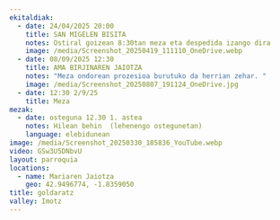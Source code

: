 ```yaml
---
ekitaldiak:
  - date: 24/04/2025 20:00
    title: SAN MIGELEN BISITA
    notes: Ostiral goizean 8:30tan meza eta despedida izango dira
    image: /media/Screenshot_20250419_111110_OneDrive.webp
  - date: 08/09/2025 12:30
    title: AMA BIRJINAREN JAIOTZA
    notes: "Meza ondorean prozesioa burutuko da herrian zehar. "
    image: /media/Screenshot_20250807_191124_OneDrive.jpg
  - date: 12:30 2/9/25
    title: Meza
mezak:
  - date: osteguna 12.30 1. astea
    notes: Hilean behin  (lehenengo ostegunetan)
    language: elebidunean
image: /media/Screenshot_20250330_185836_YouTube.webp
video: GSw3U5DNbvU
layout: parroquia
locations:
  - name: Mariaren Jaiotza
    geo: 42.9496774, -1.8359050
title: goldaratz
valley: Imotz
---
```

